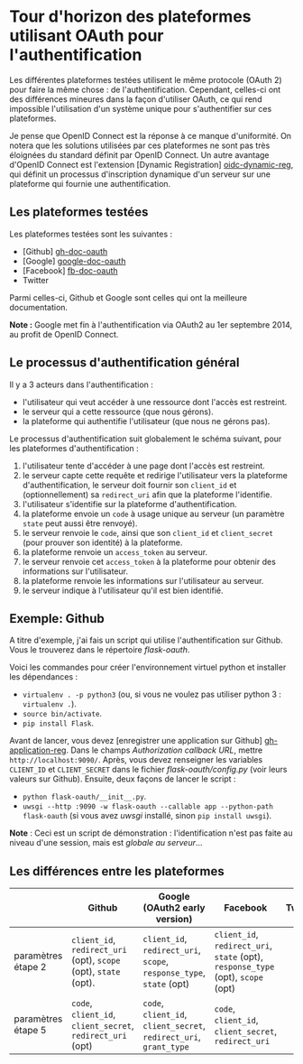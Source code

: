 # Tour d'horizon des plateformes utilisant OAuth pour l'authentification

Les différentes plateformes testées utilisent le même protocole (OAuth 2) pour faire la même chose : de l'authentification. Cependant, celles-ci ont des différences mineures dans la façon d'utiliser OAuth, ce qui rend impossible l'utilisation d'un système unique pour s'authentifier sur ces plateformes.

Je pense que OpenID Connect est la réponse à ce manque d'uniformité. On notera que les solutions utilisées par ces plateformes ne sont pas très éloignées du standard définit par OpenID Connect.
Un autre avantage d'OpenID Connect est l'extension [Dynamic Registration] [oidc-dynamic-reg], qui définit un processus d'inscription dynamique d'un serveur sur une plateforme qui fournie une authentification.


## Les plateformes testées

Les plateformes testées sont les suivantes :

- [Github] [gh-doc-oauth]
- [Google] [google-doc-oauth]
- [Facebook] [fb-doc-oauth]
- Twitter

Parmi celles-ci, Github et Google sont celles qui ont la meilleure documentation.

**Note :** Google met fin à l'authentification via OAuth2 au 1er septembre 2014, au profit de OpenID Connect.


## Le processus d'authentification général

Il y a 3 acteurs dans l'authentification :

- l'utilisateur qui veut accéder à une ressource dont l'accès est restreint.
- le serveur qui a cette ressource (que nous gérons).
- la plateforme qui authentifie l'utilisateur (que nous ne gérons pas).

Le processus d'authentification suit globalement le schéma suivant, pour les plateformes d'authentification :

1. l'utilisateur tente d'accéder à une page dont l'accès est restreint.
2. le serveur capte cette requête et redirige l'utilisateur vers la plateforme d'authentification, le serveur doit fournir son `client_id` et (optionnellement) sa `redirect_uri` afin que la plateforme l'identifie.
3. l'utilisateur s'identifie sur la plateforme d'authentification.
4. la plateforme envoie un `code` à usage unique au serveur (un paramètre `state` peut aussi être renvoyé).
5. le serveur renvoie le `code`, ainsi que son `client_id` et `client_secret` (pour prouver son identité) à la plateforme.
6. la plateforme renvoie un `access_token` au serveur.
7. le serveur renvoie cet `access_token` à la plateforme pour obtenir des informations sur l'utilisateur.
8. la plateforme renvoie les informations sur l'utilisateur au serveur.
9. le serveur indique à l'utilisateur qu'il est bien identifié.


## Exemple: Github

A titre d'exemple, j'ai fais un script qui utilise l'authentification sur Github. Vous le trouverez dans le répertoire *flask-oauth*.

Voici les commandes pour créer l'environnement virtuel python et installer les dépendances :
- `virtualenv . -p python3` (ou, si vous ne voulez pas utiliser python 3 : `virtualenv .`).
- `source bin/activate`.
- `pip install Flask`.

Avant de lancer, vous devez [enregistrer une application sur Github] [gh-application-reg]. Dans le champs *Authorization callback URL*, mettre `http://localhost:9090/`.
Après, vous devez renseigner les variables `CLIENT_ID` et `CLIENT_SECRET` dans le fichier *flask-oauth/config.py* (voir leurs valeurs sur Github). Ensuite, deux façons de lancer le script :

- `python flask-oauth/__init__.py`.
- `uwsgi --http :9090 -w flask-oauth --callable app --python-path flask-oauth` (si vous avez *uwsgi* installé, sinon `pip install uwsgi`).

**Note** : Ceci est un script de démonstration : l'identification n'est pas faite au niveau d'une session, mais est *globale au serveur*...


## Les différences entre les plateformes


|                    | Github                                                           | Google (OAuth2 early version)                           | Facebook | Twitter |
| ------------------ | ---------------------------------------------------------------- | ------------------------------------------------------------- | --- | ---- |
| paramètres étape 2 | `client_id`, `redirect_uri` (opt), `scope` (opt), `state` (opt). | `client_id`, `redirect_uri`, `scope`, `response_type`, `state` (opt) | `client_id`, `redirect_uri`, `state` (opt), `response_type` (opt), `scope` (opt) | |
| paramètres étape 5 | `code`, `client_id`, `client_secret`, `redirect_uri` (opt)       | `code`, `client_id`, `client_secret`, `redirect_uri`, `grant_type` | `code`, `client_id`, `client_secret`, `redirect_uri` | |


[gh-doc-oauth]: https://developer.github.com/v3/oauth/
[google-doc-oauth]: https://developers.google.com/accounts/docs/OAuth2LoginV1
[fb-doc-oauth]: https://developers.facebook.com/docs/facebook-login/manually-build-a-login-flow/v2.0

[gh-application-reg]: https://github.com/settings/applications/new
[oidc-dynamic-reg]: http://openid.net/specs/openid-connect-registration-1_0.html

